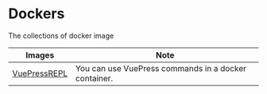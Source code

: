 # Dockers
The collections of docker image

Images | Note
--- | ---
[VuePressREPL](./VuePressREPL) | You can use VuePress commands in a docker container.
